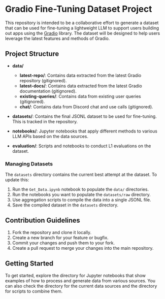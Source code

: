 # Gradio Fine-Tuning Dataset Project

This repository is intended to be a collaborative effort to generate a dataset that can be used for fine-tuning a lightweight LLM to support users building out apps using the [Gradio](https://github.com/gradio-app/gradio) library. The dataset will be designed to help users leverage the latest features and methods of Gradio.

## Project Structure

- **data/**
  - **latest-repo/**: Contains data extracted from the latest Gradio repository (gitignored).
  - **latest-docs/**: Contains data extracted from the latest Gradio documentation (gitignored).
  - **existing-queries/**: Contains data from existing user queries (gitignored).
  - **chat/**: Contains data from Discord chat and use calls (gitignored).

- **datasets/**: Contains the final JSONL dataset to be used for fine-tuning. This is tracked in the repository.

- **notebooks/**: Jupyter notebooks that apply different methods to various LLM APIs based on the data sources.

- **evaluation/**: Scripts and notebooks to conduct L1 evaluations on the dataset.

### Managing Datasets

The `datasets` directory contains the current best attempt at the dataset. To update this:

1. Run the `Get_Data.ipynb` notebook to populate the `data/` directories.
2. Run the notebooks you want to populate the `datasets/raw` directory.
3. Use aggregation scripts to compile the data into a single JSONL file.
4. Save the compiled dataset in the `datasets` directory.

## Contribution Guidelines

1. Fork the repository and clone it locally.
2. Create a new branch for your feature or bugfix.
3. Commit your changes and push them to your fork.
4. Create a pull request to merge your changes into the main repository.

## Getting Started

To get started, explore the  directory for Jupyter notebooks that show examples of how to process and generate data from various sources. You can also check the  directory for the current data sources and the  directory for scripts to combine them.

